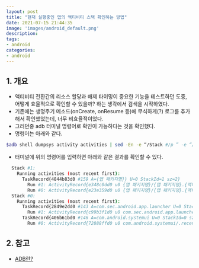 ```yaml
---
layout: post
title: "현재 실행중인 앱의 액티비티 스택 확인하는 방법"
date: 2021-07-15 21:44:35
image: 'images/android_default.png'
description:
tags:
- android
categories:
- android
---
```

## 1. 개요
- 액티비티 전환간의 리소스 할당과 해제 타이밍이 중요한 기능을 테스트하던 도중, 어떻게 효율적으로 확인할 수 있을까? 하는 생각에서 검색을 시작하였다.
- 기존에는 생명주기 메소드(onCreate, onResume 등)에 무식하게(?) 로그를 추가해서 확인했었는데, 너무 비효율적이었다.
- 그러던중 adb 터미널 명령어로 확인이 가능하다는 것을 확인했다.
- 명령어는 아래와 같다.
```bash
$adb shell dumpsys activity activities | sed -En -e “/Stack #/p ” -e “/Running activities/,/Run #0/p”
```
- 터미널에 위의 명령어를 입력하면 아래와 같은 결과를 확인할 수 있다.
```bash
  Stack #1:
    Running activities (most recent first):
      TaskRecord{4844b83d0 #159 A={앱 패키지명}} U=0 StackId=1 sz=2}
        Run #1: ActivityRecord{e348c0dd0 u0 {앱 패키지명}/{앱 패키지명}.{액티비티2} t159}
        Run #0: ActivityRecord{e23e359d0 u0 {앱 패키지명}/{앱 패키지명}.{액티비티1} t159}
  Stack #0:
    Running activities (most recent first):
      TaskRecord{2849e2dd0 #143 A=com.sec.android.app.launcher U=0 StackId=0 sz=1}
        Run #1: ActivityRecord{c99b3f1d0 u0 com.sec.android.app.launcher/.activities.LauncherActivity t143}
      TaskRecord{406b61bd0 #146 A=com.android.systemui U=0 StackId=0 sz=1}
        Run #0: ActivityRecord{72888ffd0 u0 com.android.systemui/.recents.RecentsActivity t146}

```

## 2. 참고
- [ADB란?](https://developer.android.com/studio/command-line/adb?hl=ko)
